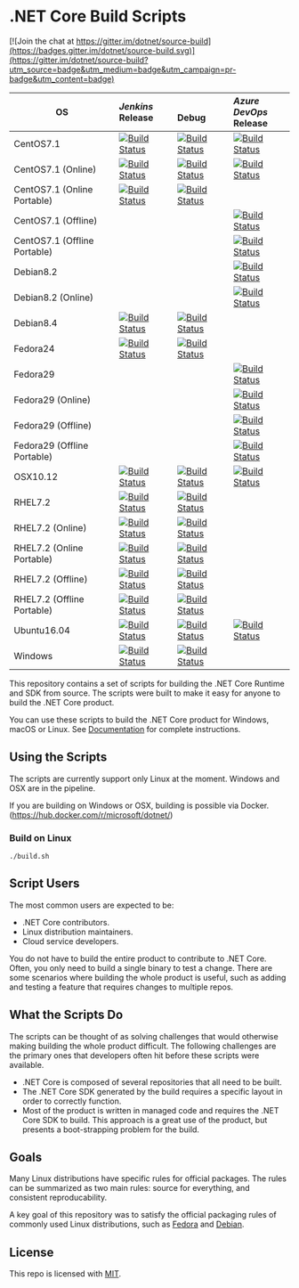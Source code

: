 # .NET Core Build Scripts

[![Join the chat at https://gitter.im/dotnet/source-build](https://badges.gitter.im/dotnet/source-build.svg)](https://gitter.im/dotnet/source-build?utm_source=badge&utm_medium=badge&utm_campaign=pr-badge&utm_content=badge)

<!-- Use scripts/generate-readme-table.sh to update table. -->
<!-- Generated table start -->
| OS | *Jenkins*<br/>Release | <br/>Debug | *Azure DevOps*<br/>Release |
| -- | :-- | :-- | :-- |
| CentOS7.1 | [![Build Status](https://ci.dot.net/buildStatus/icon?job=dotnet_source-build/release_2.1/CentOS7.1_Release)](https://ci.dot.net/job/dotnet_source-build/job/release_2.1/job/CentOS7.1_Release/) | [![Build Status](https://ci.dot.net/buildStatus/icon?job=dotnet_source-build/release_2.1/CentOS7.1_Debug)](https://ci.dot.net/job/dotnet_source-build/job/release_2.1/job/CentOS7.1_Debug/) | [![Build Status](https://dev.azure.com/dnceng/internal/_apis/build/status/dotnet/source-build/source-build-CI?branchName=release/2.1&jobname=centos71&configuration=Production)](https://dev.azure.com/dnceng/internal/_build/latest?definitionId=114&branchName=release/2.1) | 
| CentOS7.1 (Online) | [![Build Status](https://ci.dot.net/buildStatus/icon?job=dotnet_source-build/release_2.1/CentOS7.1_Tarball_Release)](https://ci.dot.net/job/dotnet_source-build/job/release_2.1/job/CentOS7.1_Tarball_Release/) | [![Build Status](https://ci.dot.net/buildStatus/icon?job=dotnet_source-build/release_2.1/CentOS7.1_Tarball_Debug)](https://ci.dot.net/job/dotnet_source-build/job/release_2.1/job/CentOS7.1_Tarball_Debug/) | [![Build Status](https://dev.azure.com/dnceng/internal/_apis/build/status/dotnet/source-build/source-build-CI?branchName=release/2.1&jobname=centos71&configuration=Online)](https://dev.azure.com/dnceng/internal/_build/latest?definitionId=114&branchName=release/2.1) | 
| CentOS7.1 (Online Portable) | [![Build Status](https://ci.dot.net/buildStatus/icon?job=dotnet_source-build/release_2.1/CentOS7.1_Tarball_Release_Portable)](https://ci.dot.net/job/dotnet_source-build/job/release_2.1/job/CentOS7.1_Tarball_Release_Portable/) | [![Build Status](https://ci.dot.net/buildStatus/icon?job=dotnet_source-build/release_2.1/CentOS7.1_Tarball_Debug_Portable)](https://ci.dot.net/job/dotnet_source-build/job/release_2.1/job/CentOS7.1_Tarball_Debug_Portable/) | 
| CentOS7.1 (Offline) | | | [![Build Status](https://dev.azure.com/dnceng/internal/_apis/build/status/dotnet/source-build/source-build-CI?branchName=release/2.1&jobname=centos71&configuration=Offline)](https://dev.azure.com/dnceng/internal/_build/latest?definitionId=114&branchName=release/2.1) | 
| CentOS7.1 (Offline Portable) | | | [![Build Status](https://dev.azure.com/dnceng/internal/_apis/build/status/dotnet/source-build/source-build-CI?branchName=release/2.1&jobname=centos71&configuration=Offline%20Portable)](https://dev.azure.com/dnceng/internal/_build/latest?definitionId=114&branchName=release/2.1) | 
| Debian8.2 | | | [![Build Status](https://dev.azure.com/dnceng/internal/_apis/build/status/dotnet/source-build/source-build-CI?branchName=release/2.1&jobname=debian82&configuration=Production)](https://dev.azure.com/dnceng/internal/_build/latest?definitionId=114&branchName=release/2.1) | 
| Debian8.2 (Online) | | | [![Build Status](https://dev.azure.com/dnceng/internal/_apis/build/status/dotnet/source-build/source-build-CI?branchName=release/2.1&jobname=debian82&configuration=Online)](https://dev.azure.com/dnceng/internal/_build/latest?definitionId=114&branchName=release/2.1) | 
| Debian8.4 | [![Build Status](https://ci.dot.net/buildStatus/icon?job=dotnet_source-build/release_2.1/Debian8.4_Release)](https://ci.dot.net/job/dotnet_source-build/job/release_2.1/job/Debian8.4_Release/) | [![Build Status](https://ci.dot.net/buildStatus/icon?job=dotnet_source-build/release_2.1/Debian8.4_Debug)](https://ci.dot.net/job/dotnet_source-build/job/release_2.1/job/Debian8.4_Debug/) | 
| Fedora24 | [![Build Status](https://ci.dot.net/buildStatus/icon?job=dotnet_source-build/release_2.1/Fedora24_Release)](https://ci.dot.net/job/dotnet_source-build/job/release_2.1/job/Fedora24_Release/) | [![Build Status](https://ci.dot.net/buildStatus/icon?job=dotnet_source-build/release_2.1/Fedora24_Debug)](https://ci.dot.net/job/dotnet_source-build/job/release_2.1/job/Fedora24_Debug/) | 
| Fedora29 | | | [![Build Status](https://dev.azure.com/dnceng/internal/_apis/build/status/dotnet/source-build/source-build-CI?branchName=release/2.1&jobname=fedora29&configuration=Production)](https://dev.azure.com/dnceng/internal/_build/latest?definitionId=114&branchName=release/2.1) | 
| Fedora29 (Online) | | | [![Build Status](https://dev.azure.com/dnceng/internal/_apis/build/status/dotnet/source-build/source-build-CI?branchName=release/2.1&jobname=fedora29&configuration=Online)](https://dev.azure.com/dnceng/internal/_build/latest?definitionId=114&branchName=release/2.1) | 
| Fedora29 (Offline) | | | [![Build Status](https://dev.azure.com/dnceng/internal/_apis/build/status/dotnet/source-build/source-build-CI?branchName=release/2.1&jobname=fedora29&configuration=Offline)](https://dev.azure.com/dnceng/internal/_build/latest?definitionId=114&branchName=release/2.1) | 
| Fedora29 (Offline Portable) | | | [![Build Status](https://dev.azure.com/dnceng/internal/_apis/build/status/dotnet/source-build/source-build-CI?branchName=release/2.1&jobname=fedora29&configuration=Offline%20Portable)](https://dev.azure.com/dnceng/internal/_build/latest?definitionId=114&branchName=release/2.1) | 
| OSX10.12 | [![Build Status](https://ci.dot.net/buildStatus/icon?job=dotnet_source-build/release_2.1/OSX10.12_Release)](https://ci.dot.net/job/dotnet_source-build/job/release_2.1/job/OSX10.12_Release/) | [![Build Status](https://ci.dot.net/buildStatus/icon?job=dotnet_source-build/release_2.1/OSX10.12_Debug)](https://ci.dot.net/job/dotnet_source-build/job/release_2.1/job/OSX10.12_Debug/) | [![Build Status](https://dev.azure.com/dnceng/internal/_apis/build/status/dotnet/source-build/source-build-CI?branchName=release/2.1&jobname=OSX&configuration=Production)](https://dev.azure.com/dnceng/internal/_build/latest?definitionId=114&branchName=release/2.1) | 
| RHEL7.2 | [![Build Status](https://ci.dot.net/buildStatus/icon?job=dotnet_source-build/release_2.1/RHEL7.2_Release)](https://ci.dot.net/job/dotnet_source-build/job/release_2.1/job/RHEL7.2_Release/) | [![Build Status](https://ci.dot.net/buildStatus/icon?job=dotnet_source-build/release_2.1/RHEL7.2_Debug)](https://ci.dot.net/job/dotnet_source-build/job/release_2.1/job/RHEL7.2_Debug/) | 
| RHEL7.2 (Online) | [![Build Status](https://ci.dot.net/buildStatus/icon?job=dotnet_source-build/release_2.1/RHEL7.2_Tarball_Release)](https://ci.dot.net/job/dotnet_source-build/job/release_2.1/job/RHEL7.2_Tarball_Release/) | [![Build Status](https://ci.dot.net/buildStatus/icon?job=dotnet_source-build/release_2.1/RHEL7.2_Tarball_Debug)](https://ci.dot.net/job/dotnet_source-build/job/release_2.1/job/RHEL7.2_Tarball_Debug/) | 
| RHEL7.2 (Online Portable) | [![Build Status](https://ci.dot.net/buildStatus/icon?job=dotnet_source-build/release_2.1/RHEL7.2_Tarball_Release_Portable)](https://ci.dot.net/job/dotnet_source-build/job/release_2.1/job/RHEL7.2_Tarball_Release_Portable/) | [![Build Status](https://ci.dot.net/buildStatus/icon?job=dotnet_source-build/release_2.1/RHEL7.2_Tarball_Debug_Portable)](https://ci.dot.net/job/dotnet_source-build/job/release_2.1/job/RHEL7.2_Tarball_Debug_Portable/) | 
| RHEL7.2 (Offline) | [![Build Status](https://ci.dot.net/buildStatus/icon?job=dotnet_source-build/release_2.1/RHEL7.2_Unshared_Release)](https://ci.dot.net/job/dotnet_source-build/job/release_2.1/job/RHEL7.2_Unshared_Release/) | [![Build Status](https://ci.dot.net/buildStatus/icon?job=dotnet_source-build/release_2.1/RHEL7.2_Unshared_Debug)](https://ci.dot.net/job/dotnet_source-build/job/release_2.1/job/RHEL7.2_Unshared_Debug/) | 
| RHEL7.2 (Offline Portable) | [![Build Status](https://ci.dot.net/buildStatus/icon?job=dotnet_source-build/release_2.1/RHEL7.2_Unshared_Release_Portable)](https://ci.dot.net/job/dotnet_source-build/job/release_2.1/job/RHEL7.2_Unshared_Release_Portable/) | [![Build Status](https://ci.dot.net/buildStatus/icon?job=dotnet_source-build/release_2.1/RHEL7.2_Unshared_Debug_Portable)](https://ci.dot.net/job/dotnet_source-build/job/release_2.1/job/RHEL7.2_Unshared_Debug_Portable/) | 
| Ubuntu16.04 | [![Build Status](https://ci.dot.net/buildStatus/icon?job=dotnet_source-build/release_2.1/Ubuntu16.04_Release)](https://ci.dot.net/job/dotnet_source-build/job/release_2.1/job/Ubuntu16.04_Release/) | [![Build Status](https://ci.dot.net/buildStatus/icon?job=dotnet_source-build/release_2.1/Ubuntu16.04_Debug)](https://ci.dot.net/job/dotnet_source-build/job/release_2.1/job/Ubuntu16.04_Debug/) | [![Build Status](https://dev.azure.com/dnceng/internal/_apis/build/status/dotnet/source-build/source-build-CI?branchName=release/2.1&jobname=ubuntu1604&configuration=Production)](https://dev.azure.com/dnceng/internal/_build/latest?definitionId=114&branchName=release/2.1) | 
| Windows | [![Build Status](https://ci.dot.net/buildStatus/icon?job=dotnet_source-build/release_2.1/Windows_NT_Release)](https://ci.dot.net/job/dotnet_source-build/job/release_2.1/job/Windows_NT_Release/) | [![Build Status](https://ci.dot.net/buildStatus/icon?job=dotnet_source-build/release_2.1/Windows_NT_Debug)](https://ci.dot.net/job/dotnet_source-build/job/release_2.1/job/Windows_NT_Debug/) | 
<!-- Generated table end -->

This repository contains a set of scripts for building the .NET Core Runtime and SDK from source. The scripts were built to make it easy for anyone to build the .NET Core product.

You can use these scripts to build the .NET Core product for Windows, macOS or Linux. See [Documentation](Documentation) for complete instructions.

## Using the Scripts

The scripts are currently support only Linux at the moment. Windows and OSX are in the pipeline.

If you are building on Windows or OSX, building is possible via Docker. (https://hub.docker.com/r/microsoft/dotnet/)

### Build on Linux

```console
./build.sh
```

##  Script Users

The most common users are expected to be:

* .NET Core contributors.
* Linux distribution maintainers.
* Cloud service developers.

You do not have to build the entire product to contribute to .NET Core. Often, you only need to build a single binary to test a change. There are some scenarios where building the whole product is useful, such as adding and testing a feature that requires changes to multiple repos.

## What the Scripts Do

The scripts can be thought of as solving challenges that would otherwise making building the whole product difficult. The following challenges are the primary ones that developers often hit before these scripts were available.

* .NET Core is composed of several repositories that all need to be built.
* The .NET Core SDK generated by the build requires a specific layout in order to correctly function.
* Most of the product is written in managed code and requires the .NET Core SDK to build. This approach is a great use of the product, but presents a boot-strapping problem for the build.

## Goals

Many Linux distributions have specific rules for official packages. The rules can be summarized as two main rules: source for everything, and consistent reproducability.

A key goal of this repository was to satisfy the official packaging rules of commonly used Linux distributions, such as [Fedora](https://fedoraproject.org/wiki/Packaging:Guidelines) and [Debian](https://www.debian.org/doc/manuals/maint-guide/build.en.html).

## License

This repo is licensed with [MIT](LICENSE.txt).
